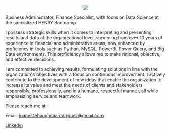 <p align=center><img src=https://www.google.com/url?sa=i&url=https%3A%2F%2Frootstack.com%2Fes%2Ftechnology%2Fpython-tecnologia&psig=AOvVaw2ndixQcGUhleA0Z2NuukCc&ust=1698011615766000&source=images&cd=vfe&opi=89978449&ved=0CBEQjRxqFwoTCPCx9KyQiIIDFQAAAAAdAAAAABAE></p>



Business Administrator, Finance Specialist, with focus on Data Science at the specialized HENRY Bootcamp.

I possess strategic skills when it comes to interpreting and presenting results and data at the organizational level, stemming from over 10 years of experience in financial and administrative areas, now enhanced by proficiency in tools such as Python, MySQL, PowerBi, Power Query, and Big Data environments. This proficiency allows me to make rational, objective, and effective decisions.

I am committed to achieving results, formulating solutions in line with the organization's objectives with a focus on continuous improvement. I actively contribute to the development of new ideas that enable the organization to increase its value and meet the needs of clients and stakeholders responsibly, professionally, and in a humane, respectful manner, all while emphasizing service and teamwork.

Please reach me at:

Email: juanestebangarciarodriguez@gmail.com

[Linkedin](https://www.linkedin.com/in/juan-esteban-garc%C3%ADa-rodriguez-0a1a6647/)
